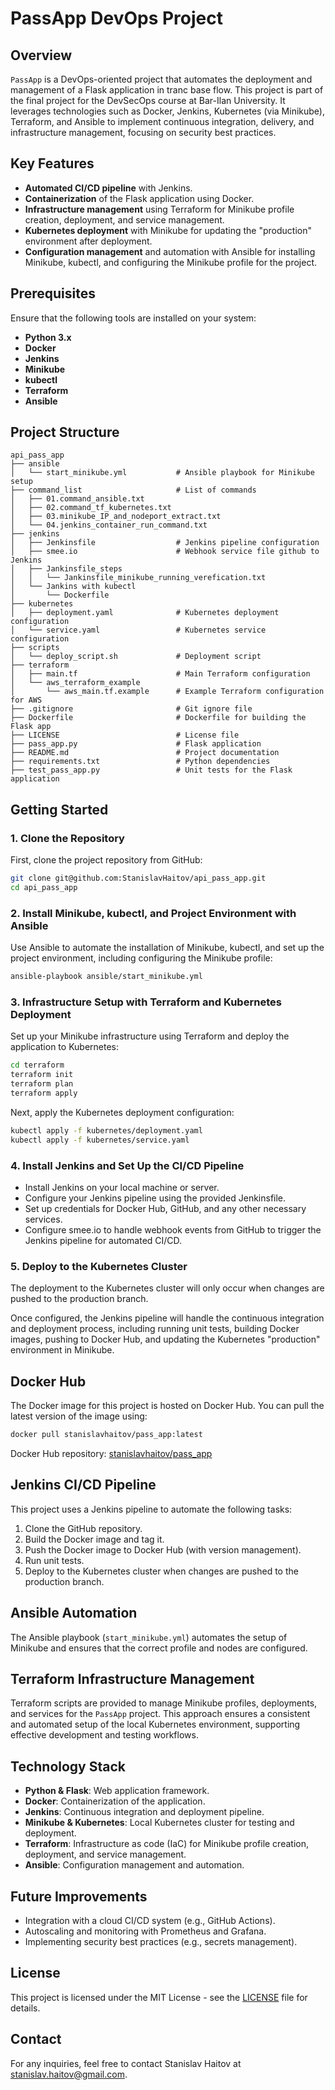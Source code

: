 
# PassApp DevOps Project

## Overview
`PassApp` is a DevOps-oriented project that automates the deployment and management of a Flask application in tranc base flow. This project is part of the final project for the DevSecOps course at Bar-Ilan University. It leverages technologies such as Docker, Jenkins, Kubernetes (via Minikube), Terraform, and Ansible to implement continuous integration, delivery, and infrastructure management, focusing on security best practices.

## Key Features
- **Automated CI/CD pipeline** with Jenkins.
- **Containerization** of the Flask application using Docker.
- **Infrastructure management** using Terraform for Minikube profile creation, deployment, and service management.
- **Kubernetes deployment** with Minikube for updating the "production" environment after deployment.
- **Configuration management** and automation with Ansible for installing Minikube, kubectl, and configuring the Minikube profile for the project.

## Prerequisites
Ensure that the following tools are installed on your system:
- **Python 3.x**
- **Docker**
- **Jenkins**
- **Minikube**
- **kubectl**
- **Terraform**
- **Ansible**

## Project Structure
```
api_pass_app
├── ansible
│   └── start_minikube.yml           # Ansible playbook for Minikube setup
├── command_list                     # List of commands
│   ├── 01.command_ansible.txt
│   ├── 02.command_tf_kubernetes.txt
│   ├── 03.minikube_IP_and_nodeport_extract.txt
│   └── 04.jenkins_container_run_command.txt
├── jenkins
│   ├── Jenkinsfile                  # Jenkins pipeline configuration
│   ├── smee.io                      # Webhook service file github to Jenkins
│   ├── Jankinsfile_steps
│   │   └── Jankinsfile_minikube_running_verefication.txt
│   └── Jankins with kubectl
│       └── Dockerfile
├── kubernetes
│   ├── deployment.yaml              # Kubernetes deployment configuration
│   └── service.yaml                 # Kubernetes service configuration
├── scripts
│   └── deploy_script.sh             # Deployment script
├── terraform
│   ├── main.tf                      # Main Terraform configuration
│   └── aws_terraform_example
│       └── aws_main.tf.example      # Example Terraform configuration for AWS
├── .gitignore                       # Git ignore file
├── Dockerfile                       # Dockerfile for building the Flask app
├── LICENSE                          # License file
├── pass_app.py                      # Flask application
├── README.md                        # Project documentation
├── requirements.txt                 # Python dependencies
├── test_pass_app.py                 # Unit tests for the Flask application
```

## Getting Started

### 1. Clone the Repository
First, clone the project repository from GitHub:

```bash
git clone git@github.com:StanislavHaitov/api_pass_app.git
cd api_pass_app
```

### 2. Install Minikube, kubectl, and Project Environment with Ansible
Use Ansible to automate the installation of Minikube, kubectl, and set up the project environment, including configuring the Minikube profile:

```bash
ansible-playbook ansible/start_minikube.yml
```

### 3. Infrastructure Setup with Terraform and Kubernetes Deployment
Set up your Minikube infrastructure using Terraform and deploy the application to Kubernetes:

```bash
cd terraform
terraform init
terraform plan
terraform apply
```
Next, apply the Kubernetes deployment configuration:

```bash
kubectl apply -f kubernetes/deployment.yaml
kubectl apply -f kubernetes/service.yaml
```

### 4. Install Jenkins and Set Up the CI/CD Pipeline
- Install Jenkins on your local machine or server.
- Configure your Jenkins pipeline using the provided Jenkinsfile.
- Set up credentials for Docker Hub, GitHub, and any other necessary services.
- Configure smee.io to handle webhook events from GitHub to trigger the Jenkins pipeline for automated CI/CD.

### 5. Deploy to the Kubernetes Cluster
The deployment to the Kubernetes cluster will only occur when changes are pushed to the production branch. 

Once configured, the Jenkins pipeline will handle the continuous integration and deployment process, including running unit tests, building Docker images, pushing to Docker Hub, and updating the Kubernetes "production" environment in Minikube.


## Docker Hub
The Docker image for this project is hosted on Docker Hub. You can pull the latest version of the image using:

```bash
docker pull stanislavhaitov/pass_app:latest
```

Docker Hub repository: [stanislavhaitov/pass_app](https://hub.docker.com/r/stanislavhaitov/pass_app)

## Jenkins CI/CD Pipeline
This project uses a Jenkins pipeline to automate the following tasks:
1. Clone the GitHub repository.
2. Build the Docker image and tag it.
3. Push the Docker image to Docker Hub (with version management).
4. Run unit tests.
5. Deploy to the Kubernetes cluster when changes are pushed to the production branch.

## Ansible Automation
The Ansible playbook (`start_minikube.yml`) automates the setup of Minikube and ensures that the correct profile and nodes are configured.

## Terraform Infrastructure Management
Terraform scripts are provided to manage Minikube profiles, deployments, and services for the `PassApp` project. This approach ensures a consistent and automated setup of the local Kubernetes environment, supporting effective development and testing workflows.

## Technology Stack
- **Python & Flask**: Web application framework.
- **Docker**: Containerization of the application.
- **Jenkins**: Continuous integration and deployment pipeline.
- **Minikube & Kubernetes**: Local Kubernetes cluster for testing and deployment.
- **Terraform**: Infrastructure as code (IaC) for Minikube profile creation, deployment, and service management.
- **Ansible**: Configuration management and automation.

## Future Improvements
- Integration with a cloud CI/CD system (e.g., GitHub Actions).
- Autoscaling and monitoring with Prometheus and Grafana.
- Implementing security best practices (e.g., secrets management).
  
## License
This project is licensed under the MIT License - see the [LICENSE](LICENSE) file for details.

## Contact
For any inquiries, feel free to contact Stanislav Haitov at [stanislav.haitov@gmail.com](mailto:stanislav.haitov@gmail.com).
